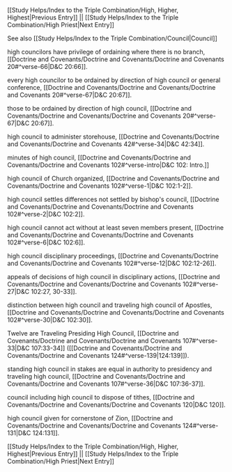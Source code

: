 [[Study Helps/Index to the Triple Combination/High, Higher, Highest|Previous Entry]]  ||  [[Study Helps/Index to the Triple Combination/High Priest|Next Entry]]

 See also [[Study Helps/Index to the Triple Combination/Council|Council]]

 high councilors have privilege of ordaining where there is no branch, [[Doctrine and Covenants/Doctrine and Covenants/Doctrine and Covenants 20#^verse-66|D&C 20:66]].

 every high councilor to be ordained by direction of high council or general conference, [[Doctrine and Covenants/Doctrine and Covenants/Doctrine and Covenants 20#^verse-67|D&C 20:67]].

 those to be ordained by direction of high council, [[Doctrine and Covenants/Doctrine and Covenants/Doctrine and Covenants 20#^verse-67|D&C 20:67]].

 high council to administer storehouse, [[Doctrine and Covenants/Doctrine and Covenants/Doctrine and Covenants 42#^verse-34|D&C 42:34]].

 minutes of high council, [[Doctrine and Covenants/Doctrine and Covenants/Doctrine and Covenants 102#^verse-intro|D&C 102: Intro.]]

 high council of Church organized, [[Doctrine and Covenants/Doctrine and Covenants/Doctrine and Covenants 102#^verse-1|D&C 102:1-2]].

 high council settles differences not settled by bishop's council, [[Doctrine and Covenants/Doctrine and Covenants/Doctrine and Covenants 102#^verse-2|D&C 102:2]].

 high council cannot act without at least seven members present, [[Doctrine and Covenants/Doctrine and Covenants/Doctrine and Covenants 102#^verse-6|D&C 102:6]].

 high council disciplinary proceedings, [[Doctrine and Covenants/Doctrine and Covenants/Doctrine and Covenants 102#^verse-12|D&C 102:12-26]].

 appeals of decisions of high council in disciplinary actions, [[Doctrine and Covenants/Doctrine and Covenants/Doctrine and Covenants 102#^verse-27|D&C 102:27, 30-33]].

 distinction between high council and traveling high council of Apostles, [[Doctrine and Covenants/Doctrine and Covenants/Doctrine and Covenants 102#^verse-30|D&C 102:30]].

 Twelve are Traveling Presiding High Council, [[Doctrine and Covenants/Doctrine and Covenants/Doctrine and Covenants 107#^verse-33|D&C 107:33-34]] ([[Doctrine and Covenants/Doctrine and Covenants/Doctrine and Covenants 124#^verse-139|124:139]]).

 standing high council in stakes are equal in authority to presidency and traveling high council, [[Doctrine and Covenants/Doctrine and Covenants/Doctrine and Covenants 107#^verse-36|D&C 107:36-37]].

 council including high council to dispose of tithes, [[Doctrine and Covenants/Doctrine and Covenants/Doctrine and Covenants 120|D&C 120]].

 high council given for cornerstone of Zion, [[Doctrine and Covenants/Doctrine and Covenants/Doctrine and Covenants 124#^verse-131|D&C 124:131]].

[[Study Helps/Index to the Triple Combination/High, Higher, Highest|Previous Entry]]  ||  [[Study Helps/Index to the Triple Combination/High Priest|Next Entry]]